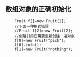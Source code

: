 ## 数组对象的正确初始化
        Fruit f[]=new Fruit[2];
        //下面一种格式错误
        //Fruit f[2]=new Fruit[2];
        //创建引用还需要重新创建一遍对象
        f[0]=new Fruit("pick");
        f[0].info();
        f[1]=new Fruit("nothing");